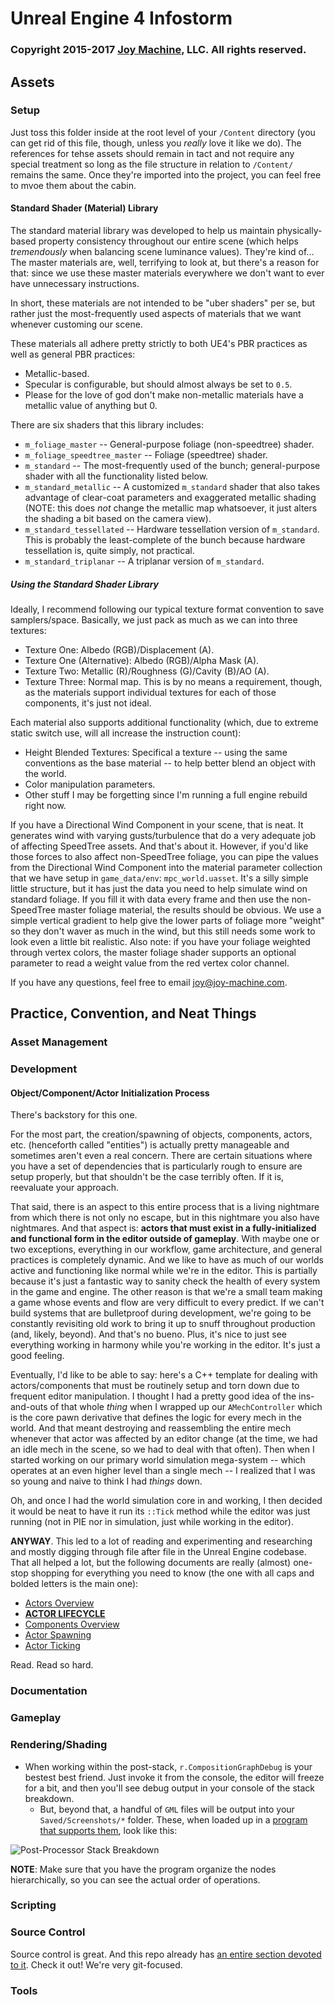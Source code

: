# Unreal Engine 4 Infostorm
### Copyright 2015-2017 [Joy Machine](https://joy-machine.com), LLC. All rights reserved.

## Assets
### Setup
Just toss this folder inside at the root level of your `/Content` directory (you can get rid of this file, though, unless you *really* love it like we do). The references for tehse assets should remain in tact and not require any special treatment so long as the file structure in relation to `/Content/` remains the same. Once they're imported into the project, you can feel free to mvoe them about the cabin.

#### Standard Shader (Material) Library
The standard material library was developed to help us maintain physically-based property consistency throughout our entire scene (which helps *tremendously* when balancing scene luminance values). They're kind of... The master materials are, well, terrifying to look at, but there's a reason for that: since we use these master materials everywhere we don't want to ever have unnecessary instructions. 

In short, these materials are not intended to be "uber shaders" per se, but rather just the most-frequently used aspects of materials that we want whenever customing our scene.

These materials all adhere pretty strictly to both UE4's PBR practices as well as general PBR practices:
 * Metallic-based.
 * Specular is configurable, but should almost always be set to `0.5`.
 * Please for the love of god don't make non-metallic materials have a metallic value of anything but 0.

There are six shaders that this library includes:
 * `m_foliage_master` -- General-purpose foliage (non-speedtree) shader.
 * `m_foliage_speedtree_master` -- Foliage (speedtree) shader.
 * `m_standard` -- The most-frequently used of the bunch; general-purpose shader with all the functionality listed below.
 * `m_standard_metallic` -- A customized `m_standard` shader that also takes advantage of clear-coat parameters and exaggerated metallic shading (NOTE: this does *not* change the metallic map whatsoever, it just alters the shading a bit based on the camera view).
 * `m_standard_tessellated` -- Hardware tessellation version of `m_standard`. This is probably the least-complete of the bunch because hardware tessellation is, quite simply, not practical.
 * `m_standard_triplanar` -- A triplanar version of `m_standard`.
 
##### Using the Standard Shader Library
Ideally, I recommend following our typical texture format convention to save samplers/space. Basically, we just pack as much as we can into three textures:
 * Texture One: Albedo (RGB)/Displacement (A).
  * Texture One (Alternative): Albedo (RGB)/Alpha Mask (A).
 * Texture Two: Metallic (R)/Roughness (G)/Cavity (B)/AO (A).
 * Texture Three: Normal map.
This is by no means a requirement, though, as the materials support individual textures for each of those components, it's just not ideal.

Each material also supports additional functionality (which, due to extreme static switch use, will all increase the instruction count):
 * Height Blended Textures: Specifical a texture -- using the same conventions as the base material -- to help better blend an object with the world.
 * Color manipulation parameters.
 * Other stuff I may be forgetting since I'm running a full engine rebuild right now.
 
If you have a Directional Wind Component in your scene, that is neat. It generates wind with varying gusts/turbulence that do a very adequate job of affecting SpeedTree assets. And that's about it. However, if you'd like those forces to also affect non-SpeedTree foliage, you can pipe the values from the Directional Wind Component into the material parameter collection that we have setup in `game_data/env`: `mpc_world.uasset`. It's a silly simple little structure, but it has just the data you need to help simulate wind on standard foliage. If you fill it with data every frame and then use the non-SpeedTree master foliage material, the results should be obvious. We use a simple vertical gradient to help give the lower parts of foliage more "weight" so they don't waver as much in the wind, but this still needs some work to look even a little bit realistic. Also note: if you have your foliage weighted through vertex colors, the master foliage shader supports an optional parameter to read a weight value from the red vertex color channel. 

If you have any questions, feel free to email [joy@joy-machine.com](mailto:joy@joy-machine.com).

## Practice, Convention, and Neat Things

### Asset Management

### Development
#### Object/Component/Actor Initialization Process
There's backstory for this one.

For the most part, the creation/spawning of objects, components, actors, etc. (henceforth called "entities") is actually pretty manageable and sometimes aren't even a real concern. There are certain situations where you have a set of dependencies that is particularly rough to ensure are setup properly, but that shouldn't be the case terribly often. If it is, reevaluate your approach.

That said, there is an aspect to this entire process that is a living nightmare from which there is not only no escape, but in this nightmare you also have nightmares. And that aspect is: **actors that must exist in a fully-initialized and functional form in the editor outside of gameplay**. With maybe one or two exceptions, everything in our workflow, game architecture, and general practices is completely dynamic. And we like to have as much of our worlds active and functioning like normal while we're in the editor. This is partially because it's just a fantastic way to sanity check the health of every system in the game and engine. The other reason is that we're a small team making a game whose events and flow are very difficult to every predict. If we can't build systems that are bulletproof during development, we're going to be constantly revisiting old work to bring it up to snuff throughout production (and, likely, beyond). And that's no bueno. Plus, it's nice to just see everything working in harmony while you're working in the editor. It's just a good feeling.

Eventually, I'd like to be able to say: here's a C++ template for dealing with actors/components that must be routinely setup and torn down due to frequent editor manipulation. I thought I had a pretty good idea of the ins-and-outs of that whole *thing* when I wrapped up our `AMechController` which is the core pawn derivative that defines the logic for every mech in the world. And that meant destroying and reassembling the entire mech whenever that actor was affected by an editor change (at the time, we had an idle mech in the scene, so we had to deal with that often). Then when I started working on our primary world simulation mega-system -- which operates at an even higher level than a single mech -- I realized that I was so young and naive to think I had *things* down.

Oh, and once I had the world simulation core in and working, I then decided it would be neat to have it run its `::Tick` method while the editor was just running (not in PIE nor in simulation, just while working in the editor).

**ANYWAY**. This led to a lot of reading and experimenting and researching and mostly digging through file after file in the Unreal Engine codebase. That all helped a lot, but the following documents are really (almost) one-stop shopping for everything you need to know (the one with all caps and bolded letters is the main one):
* [Actors Overview](https://docs.unrealengine.com/latest/INT/Programming/UnrealArchitecture/Actors/index.html)
* [**ACTOR LIFECYCLE**](https://docs.unrealengine.com/latest/INT/Programming/UnrealArchitecture/Actors/ActorLifecycle/index.html)
* [Components Overview](https://docs.unrealengine.com/latest/INT/Programming/UnrealArchitecture/Actors/Components/index.html)
* [Actor Spawning](https://docs.unrealengine.com/latest/INT/Programming/UnrealArchitecture/Actors/Spawning/index.html)
* [Actor Ticking](https://docs.unrealengine.com/latest/INT/Programming/UnrealArchitecture/Actors/Ticking/index.html)

Read. Read so hard.

### Documentation

### Gameplay

### Rendering/Shading
- When working within the post-stack, `r.CompositionGraphDebug` is your bestest best friend. Just invoke it from the console, the editor will freeze for a bit, and then you'll see debug output in your console of the stack breakdown.
  - But, beyond that, a handful of `GML` files will be output into your `Saved/Screenshots/*` folder. These, when loaded up in a [program that supports them](http://www.yworks.com), look like this:

![Post-Processor Stack Breakdown](https://joy-machine.com/wp-content/uploads/2017/04/ue4_poststack_debug_graph.png "Post-Processor Stack Breakdown")

**NOTE**: Make sure that you have the program organize the nodes hierarchically, so you can see the actual order of operations.

### Scripting

### Source Control
Source control is great. And this repo already has [an entire section devoted to it](https://github.com/joymachinegames/joymachine-public/tree/master/git-template). Check it out! We're very git-focused. 

### Tools
